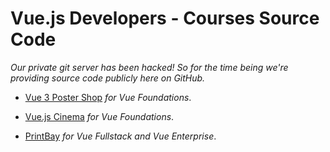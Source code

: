 # Vue.js Developers - Courses Source Code

*Our private git server has been hacked! So for the time being we're providing source code publicly here on GitHub.*

- [Vue 3 Poster Shop](https://github.com/vuejsdevelopers/vue3-poster-shop) *for Vue Foundations*.

- [Vue.js Cinema](https://github.com/vuejsdevelopers/vuejs-cinema) *for Vue Foundations*.

- [PrintBay](https://github.com/vuejsdevelopers/printbay) *for Vue Fullstack and Vue Enterprise*.
